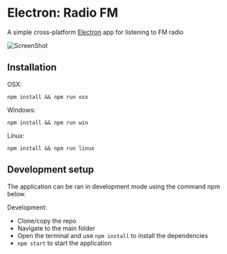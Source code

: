 # Electron: Radio FM

A simple cross-platform [Electron](https://electronjs.org/) app for listening to FM radio

![ScreenShot](demo/radio.gif)

## Installation

OSX:

```
npm install && npm run osx
```

Windows:

```
npm install && npm run win
```

Linux:

```
npm install && npm run linux
```

## Development setup

The application can be ran in development mode using the command npm below.

Development:

* Clone/copy the repo
* Navigate to the main folder
* Open the terminal and use ```npm install``` to install the dependencies
* ```npm start``` to start the application
